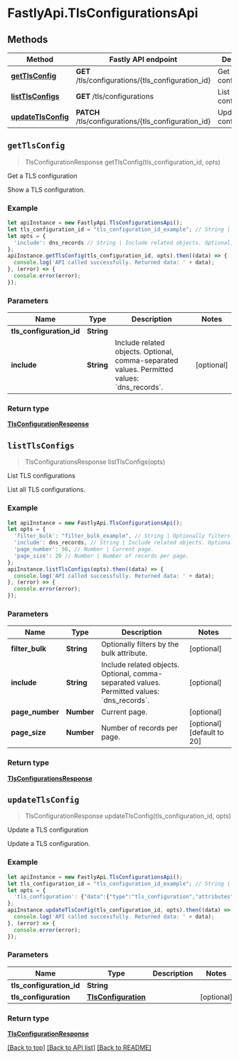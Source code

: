 # FastlyApi.TlsConfigurationsApi



## Methods

Method | Fastly API endpoint | Description
------------- | ------------- | -------------
[**getTlsConfig**](TlsConfigurationsApi.md#getTlsConfig) | **GET** /tls/configurations/{tls_configuration_id} | Get a TLS configuration
[**listTlsConfigs**](TlsConfigurationsApi.md#listTlsConfigs) | **GET** /tls/configurations | List TLS configurations
[**updateTlsConfig**](TlsConfigurationsApi.md#updateTlsConfig) | **PATCH** /tls/configurations/{tls_configuration_id} | Update a TLS configuration



## `getTlsConfig`

> TlsConfigurationResponse getTlsConfig(tls_configuration_id, opts)

Get a TLS configuration

Show a TLS configuration.

### Example

```javascript
let apiInstance = new FastlyApi.TlsConfigurationsApi();
let tls_configuration_id = "tls_configuration_id_example"; // String | 
let opts = {
  'include': dns_records // String | Include related objects. Optional, comma-separated values. Permitted values: `dns_records`. 
};
apiInstance.getTlsConfig(tls_configuration_id, opts).then((data) => {
  console.log('API called successfully. Returned data: ' + data);
}, (error) => {
  console.error(error);
});

```

### Parameters

Name | Type | Description  | Notes
------------- | ------------- | ------------- | -------------
**tls_configuration_id** | **String** |  |
**include** | **String** | Include related objects. Optional, comma-separated values. Permitted values: &#x60;dns_records&#x60;.  | [optional]

### Return type

[**TlsConfigurationResponse**](TlsConfigurationResponse.md)


## `listTlsConfigs`

> TlsConfigurationsResponse listTlsConfigs(opts)

List TLS configurations

List all TLS configurations.

### Example

```javascript
let apiInstance = new FastlyApi.TlsConfigurationsApi();
let opts = {
  'filter_bulk': "filter_bulk_example", // String | Optionally filters by the bulk attribute.
  'include': dns_records, // String | Include related objects. Optional, comma-separated values. Permitted values: `dns_records`. 
  'page_number': 56, // Number | Current page.
  'page_size': 20 // Number | Number of records per page.
};
apiInstance.listTlsConfigs(opts).then((data) => {
  console.log('API called successfully. Returned data: ' + data);
}, (error) => {
  console.error(error);
});

```

### Parameters

Name | Type | Description  | Notes
------------- | ------------- | ------------- | -------------
**filter_bulk** | **String** | Optionally filters by the bulk attribute. | [optional]
**include** | **String** | Include related objects. Optional, comma-separated values. Permitted values: &#x60;dns_records&#x60;.  | [optional]
**page_number** | **Number** | Current page. | [optional]
**page_size** | **Number** | Number of records per page. | [optional] [default to 20]

### Return type

[**TlsConfigurationsResponse**](TlsConfigurationsResponse.md)


## `updateTlsConfig`

> TlsConfigurationResponse updateTlsConfig(tls_configuration_id, opts)

Update a TLS configuration

Update a TLS configuration.

### Example

```javascript
let apiInstance = new FastlyApi.TlsConfigurationsApi();
let tls_configuration_id = "tls_configuration_id_example"; // String | 
let opts = {
  'tls_configuration': {"data":{"type":"tls_configuration","attributes":{"name":"New TLS configuration name"}}} // TlsConfiguration | 
};
apiInstance.updateTlsConfig(tls_configuration_id, opts).then((data) => {
  console.log('API called successfully. Returned data: ' + data);
}, (error) => {
  console.error(error);
});

```

### Parameters

Name | Type | Description  | Notes
------------- | ------------- | ------------- | -------------
**tls_configuration_id** | **String** |  |
**tls_configuration** | [**TlsConfiguration**](../Model/TlsConfiguration.md) |  | [optional]

### Return type

[**TlsConfigurationResponse**](TlsConfigurationResponse.md)


[[Back to top]](#) [[Back to API list]](../../README.md#endpoints)
[[Back to README]](../../README.md)
